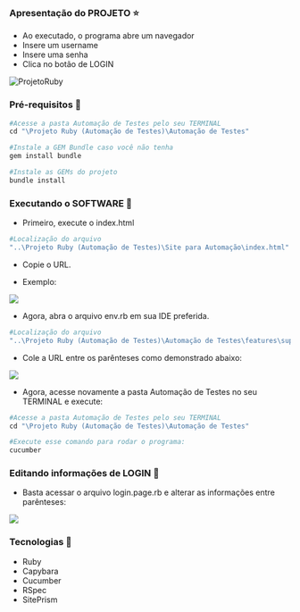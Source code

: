 ### Apresentação do PROJETO ⭐
- Ao executado, o programa abre um navegador
- Insere um username
- Insere uma senha
- Clica no botão de LOGIN

![ProjetoRuby](https://user-images.githubusercontent.com/69735879/156847686-3216e45b-f0ce-45b7-8250-ea7be551581d.gif)



### Pré-requisitos 🚧
```ruby
#Acesse a pasta Automação de Testes pelo seu TERMINAL
cd "\Projeto Ruby (Automação de Testes)\Automação de Testes"

#Instale a GEM Bundle caso você não tenha
gem install bundle

#Instale as GEMs do projeto
bundle install

```


### Executando o SOFTWARE 🚀

- Primeiro, execute o index.html

```ruby
#Localização do arquivo
"..\Projeto Ruby (Automação de Testes)\Site para Automação\index.html"
```

- Copie o URL.

- Exemplo:

<img src="https://media.discordapp.net/attachments/647132376941461504/949429979370913813/unknown.png?width=674&height=35">

- Agora, abra o arquivo env.rb em sua IDE preferida.

```ruby
#Localização do arquivo
"..\Projeto Ruby (Automação de Testes)\Automação de Testes\features\support\env.rb"
```

- Cole a URL entre os parênteses como demonstrado abaixo:

<img src="https://media.discordapp.net/attachments/647132376941461504/949418893166907432/diretorio.png?width=408&height=158">



- Agora, acesse novamente a pasta Automação de Testes no seu TERMINAL e execute:
```ruby
#Acesse a pasta Automação de Testes pelo seu TERMINAL
cd "\Projeto Ruby (Automação de Testes)\Automação de Testes"

#Execute esse comando para rodar o programa:
cucumber
```

### Editando informações de LOGIN 📍

- Basta acessar o arquivo login.page.rb e alterar as informações entre parênteses:
<img src="https://media.discordapp.net/attachments/647132376941461504/949424876110893216/unknown.png?width=552&height=360">

### Tecnologias 🚧

- Ruby
- Capybara
- Cucumber
- RSpec
- SitePrism
